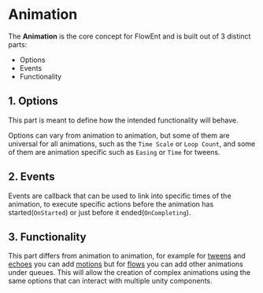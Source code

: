 # Animation

The **Animation** is the core concept for FlowEnt and is built out of 3 distinct parts:
 - Options
 - Events
 - Functionality


## 1. Options
This part is meant to define how the intended functionality will behave.

Options can vary from animation to animation, but some of them are universal for all animations, such as the `Time Scale` or `Loop Count`, and some of them are animation specific such as `Easing` or `Time` for tweens. 

## 2. Events
Events are callback that can be used to link into specific times of the animation, to execute specific actions before the animation has started(`OnStarted`) or just before it ended(`OnCompleting`).

## 3. Functionality
This part differs from animation to animation, for example for [tweens](~/manual/concepts/tween.md) and [echoes](~/manual/concepts/echo.md) you can add [motions](~/manual/concepts/motion.md) but for [flows](~/manual/concepts/flow.md) you can add other animations under queues. This will allow the creation of complex animations using the same options that can interact with multiple unity components.